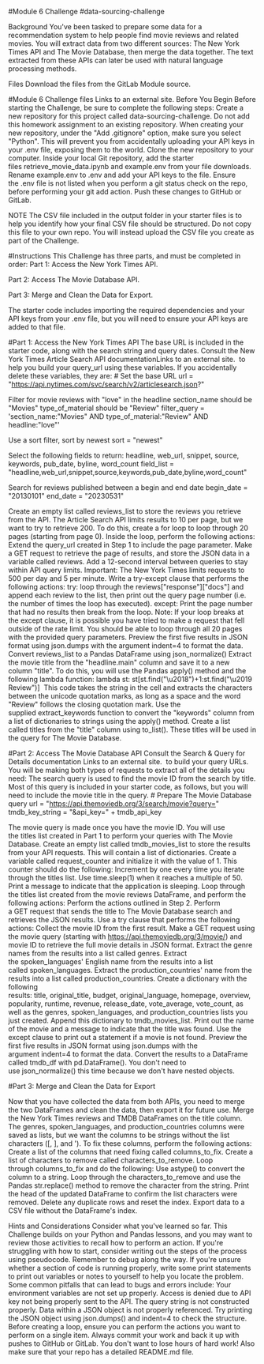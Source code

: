 
#Module 6 Challenge
#data-sourcing-challenge


Background
You've been tasked to prepare some data for a recommendation system to help people find movie reviews and related movies. You will extract data from two different sources: The New York Times API and The Movie Database, then merge the data together. The text extracted from these APIs can later be used with natural language processing methods.

Files
Download the files from the GitLab Module source.


#Module 6 Challenge files
Links to an external site.
Before You Begin
Before starting the Challenge, be sure to complete the following steps:
Create a new repository for this project called data-sourcing-challenge. Do not add this homework assignment to an existing repository. When creating your new repository, under the "Add .gitignore" option, make sure you select "Python". This will prevent you from accidentally uploading your API keys in your .env file, exposing them to the world.
Clone the new repository to your computer.
Inside your local Git repository, add the starter files retrieve_movie_data.ipynb and example.env from your file downloads.
Rename example.env to .env and add your API keys to the file.
Ensure the .env file is not listed when you perform a git status check on the repo, before performing your git add action.
Push these changes to GitHub or GitLab.

NOTE
The CSV file included in the output folder in your starter files is to help you identify how your final CSV file should be structured. Do not copy this file to your own repo. You will instead upload the CSV file you create as part of the Challenge.


#Instructions
This Challenge has three parts, and must be completed in order:
Part 1: Access the New York Times API.

Part 2: Access The Movie Database API.

Part 3: Merge and Clean the Data for Export.

The starter code includes importing the required dependencies and your API keys from your .env file, but you will need to ensure your API keys are added to that file.

#Part 1: Access the New York Times API
The base URL is included in the starter code, along with the search string and query dates. Consult the New York Times Article Search API documentationLinks to an external site.  to help you build your query_url using these variables. If you accidentally delete these variables, they are: # Set the base URL
url = "https://api.nytimes.com/svc/search/v2/articlesearch.json?"

Filter for movie reviews with "love" in the headline
section_name should be "Movies"
type_of_material should be "Review"
filter_query = 'section_name:"Movies" AND type_of_material:"Review" AND headline:"love"'

Use a sort filter, sort by newest
sort = "newest"

Select the following fields to return:
headline, web_url, snippet, source, keywords, pub_date, byline, word_count
field_list = "headline,web_url,snippet,source,keywords,pub_date,byline,word_count"

Search for reviews published between a begin and end date
begin_date = "20130101"
end_date = "20230531"


Create an empty list called reviews_list to store the reviews you retrieve from the API.
The Article Search API limits results to 10 per page, but we want to try to retrieve 200. To do this, create a for loop to loop through 20 pages (starting from page 0). Inside the loop, perform the following actions:
Extend the query_url created in Step 1 to include the page parameter.
Make a GET request to retrieve the page of results, and store the JSON data in a variable called reviews.
Add a 12-second interval between queries to stay within API query limits. Important: The New York Times limits requests to 500 per day and 5 per minute.
Write a try-except clause that performs the following actions:
try: loop through the reviews["response"]["docs"] and append each review to the list, then print out the query page number (i.e. the number of times the loop has executed).
except: Print the page number that had no results then break from the loop. Note: If your loop breaks at the except clause, it is possible you have tried to make a request that fell outside of the rate limit. You should be able to loop through all 20 pages with the provided query parameters.
Preview the first five results in JSON format using json.dumps with the argument indent=4 to format the data.
Convert reviews_list to a Pandas DataFrame using json_normalize()
Extract the movie title from the "headline.main" column and save it to a new column "title". To do this, you will use the Pandas apply() method and the following lambda function: lambda st: st[st.find("\u2018")+1:st.find("\u2019 Review")]
 This code takes the string in the cell and extracts the characters between the unicode quotation marks, as long as a space and the word "Review" follows the closing quotation mark.
Use the supplied extract_keywords function to convert the "keywords" column from a list of dictionaries to strings using the apply() method.
Create a list called titles from the "title" column using to_list(). These titles will be used in the query for The Movie Database.


#Part 2: Access The Movie Database API
Consult the Search & Query for Details documentation
Links to an external site.
 to build your query URLs. You will be making both types of requests to extract all of the details you need:
The search query is used to find the movie ID from the search by title. Most of this query is included in your starter code, as follows, but you will need to include the movie title in the query. # Prepare The Movie Database query
url = "https://api.themoviedb.org/3/search/movie?query="
tmdb_key_string = "&api_key=" + tmdb_api_key

The movie query is made once you have the movie ID.
You will use the titles list created in Part 1 to perform your queries with The Movie Database.
Create an empty list called tmdb_movies_list to store the results from your API requests. This will contain a list of dictionaries.
Create a variable called request_counter and initialize it with the value of 1. This counter should do the following:
Increment by one every time you iterate through the titles list.
Use time.sleep(1) when it reaches a multiple of 50.
Print a message to indicate that the application is sleeping.
Loop through the titles list created from the movie reviews DataFrame, and perform the following actions:
Perform the actions outlined in Step 2.
Perform a GET request that sends the title to The Movie Database search and retrieves the JSON results.
Use a try clause that performs the following actions:
Collect the movie ID from the first result.
Make a GET request using the movie query (starting with https://api.themoviedb.org/3/movie/) and movie ID to retrieve the full movie details in JSON format.
Extract the genre names from the results into a list called genres.
Extract the spoken_languages' English name from the results into a list called spoken_languages.
Extract the production_countries' name from the results into a list called production_countries.
Create a dictionary with the following results: title, original_title, budget, original_language, homepage, overview, popularity, runtime, revenue, release_date, vote_average, vote_count, as well as the genres, spoken_languages, and production_countries lists you just created.
Append this dictionary to tmdb_movies_list.
Print out the name of the movie and a message to indicate that the title was found.
Use the except clause to print out a statement if a movie is not found.
Preview the first five results in JSON format using json.dumps with the argument indent=4 to format the data.
Convert the results to a DataFrame called tmdb_df with pd.DataFrame(). You don't need to use json_normalize() this time because we don't have nested objects.

#Part 3: Merge and Clean the Data for Export

Now that you have collected the data from both APIs, you need to merge the two DataFrames and clean the data, then export it for future use.
Merge the New York Times reviews and TMDB DataFrames on the title column.
The genres, spoken_languages, and production_countries columns were saved as lists, but we want the columns to be strings without the list characters ([, ], and '). To fix these columns, perform the following actions:
Create a list of the columns that need fixing called columns_to_fix.
Create a list of characters to remove called characters_to_remove.
Loop through columns_to_fix and do the following:
Use astype() to convert the column to a string.
Loop through the characters_to_remove and use the Pandas str.replace() method to remove the character from the string.
Print the head of the updated DataFrame to confirm the list characters were removed.
Delete any duplicate rows and reset the index.
Export data to a CSV file without the DataFrame's index.

Hints and Considerations
Consider what you've learned so far. This Challenge builds on your Python and Pandas lessons, and you may want to review those activities to recall how to perform an action.
If you're struggling with how to start, consider writing out the steps of the process using pseudocode.
Remember to debug along the way. If you're unsure whether a section of code is running properly, write some print statements to print out variables or notes to yourself to help you locate the problem. Some common pitfalls that can lead to bugs and errors include:
Your environment variables are not set up properly.
Access is denied due to API key not being properly sent to the API.
The query string is not constructed properly.
Data within a JSON object is not properly referenced. Try printing the JSON object using json.dumps() and indent=4 to check the structure.
Before creating a loop, ensure you can perform the actions you want to perform on a single item.
Always commit your work and back it up with pushes to GitHub or GitLab. You don't want to lose hours of hard work! Also make sure that your repo has a detailed README.md file.
